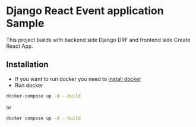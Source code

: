 # Django React Event application Sample

This project builds with backend side Django DRF and frontend side Create React App. 

## Installation
- If you want to run docker you need to [install docker](https://docs.docker.com/engine/install/)
- Run docker
```bash
docker-compose up -d --build
```
or
```bash
docker compose up -d --build